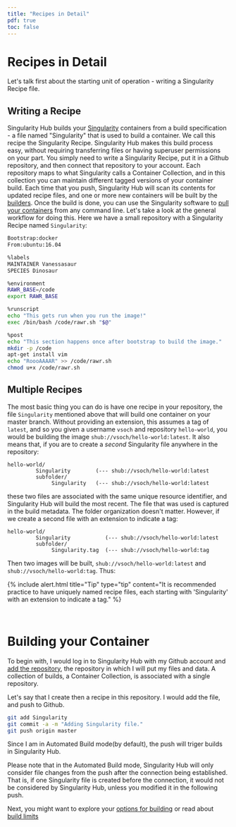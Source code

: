 ```yaml
---
title: "Recipes in Detail"
pdf: true
toc: false
---
```


# Recipes in Detail

Let's talk first about the starting unit of operation - writing a Singularity Recipe file.

## Writing a Recipe

Singularity Hub builds your [Singularity](https://www.sylabs.io/guides/3.2/user-guide/) containers from a build specification - a file named "Singularity" that is used to build a container. We call this recipe the Singularity Recipe. Singularity Hub makes this build process easy, without requiring transferring files or having superuser permissions on your part. You simply need to write a Singularity Recipe, put it in a Github repository, and then connect that repository to your account. Each repository maps to what Singularity calls a Container Collection, and in this collection you can maintain different tagged versions of your container build. Each time that you push, Singularity Hub will scan its contents for updated recipe files, and one or more new containers will be built by the [builders](../builds). Once the build is done, you can use the Singularity software to [pull your containers](https://www.sylabs.io/guides/3.2/user-guide/quick_start.html?highlight=pull#download-pre-built-images) from any command line. Let's take a look at the general workflow for doing this. Here we have a small repository with a Singularity Recipe named `Singularity`:


```bash
Bootstrap:docker  
From:ubuntu:16.04

%labels
MAINTAINER Vanessasaur
SPECIES Dinosaur

%environment
RAWR_BASE=/code
export RAWR_BASE

%runscript
echo "This gets run when you run the image!" 
exec /bin/bash /code/rawr.sh "$@"  

%post  
echo "This section happens once after bootstrap to build the image."  
mkdir -p /code  
apt-get install vim  
echo "RoooAAAAR" >> /code/rawr.sh
chmod u+x /code/rawr.sh  
```

## Multiple Recipes

The most basic thing you can do is have one recipe in your repository, the file `Singularity` mentioned above that will build one container on your master branch. Without providing an extension, this assumes a tag of `latest`, and so you given a username `vsoch` and repository `hello-world`, you would be building the image `shub://vsoch/hello-world:latest`. It also means that, if you are to create a *second* Singularity file anywhere in the repository:

```
hello-world/
         Singularity        (--- shub://vsoch/hello-world:latest
         subfolder/
              Singularity   (--- shub://vsoch/hello-world:latest
```

these two files are associated with the same unique resource identifier, and Singularity Hub will build the most recent. The file that was used is captured in the build metadata. The folder organization doesn't matter. However, if we create a second file with an extension to indicate a tag:

```
hello-world/
         Singularity           (--- shub://vsoch/hello-world:latest
         subfolder/
              Singularity.tag  (--- shub://vsoch/hello-world:tag
```

Then two images will be built, `shub://vsoch/hello-world:latest` and `shub://vsoch/hello-world:tag`. Thus:

{% include alert.html title="Tip" type="tip" content="It is recommended practice to have uniquely named recipe files, each starting with 'Singularity' with an extension to indicate a tag." %}

<br>

# Building your Container

To begin with, I would log in to Singularity Hub with my Github account and [add the repository](https://singularity-hub.org/collections/new), the repository in which I will put my files and data. A collection of builds, a Container Collection, is associated with a single repository. 

Let's say that I create then a recipe in this repository. I would add the file, and push to Github.

```bash
git add Singularity  
git commit -a -m "Adding Singularity file."  
git push origin master  
```

Since I am in Automated Build mode(by default), the push will triger builds in Singularity Hub. 

Please note that in the Automated Build mode, Singularity Hub will only consider file changes from the push after the connection being established. That is, if one Singularity file is created before the connection, it would not be considered by Singularity Hub, unless you modified it in the following push.

Next, you might want to explore your [options for building](../builds) or read about [build limits](../regulatory/limits)

